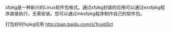 sfpkg是一种新兴的Linux软件包格式。通过sfpkg封装的应用可以通过exsfpkg程序直接执行，无需安装。您可以通过mksfpkg程序制作自己的软件包。

 打包好的fspkg应用
http://pan.baidu.com/s/1nujd3ct

